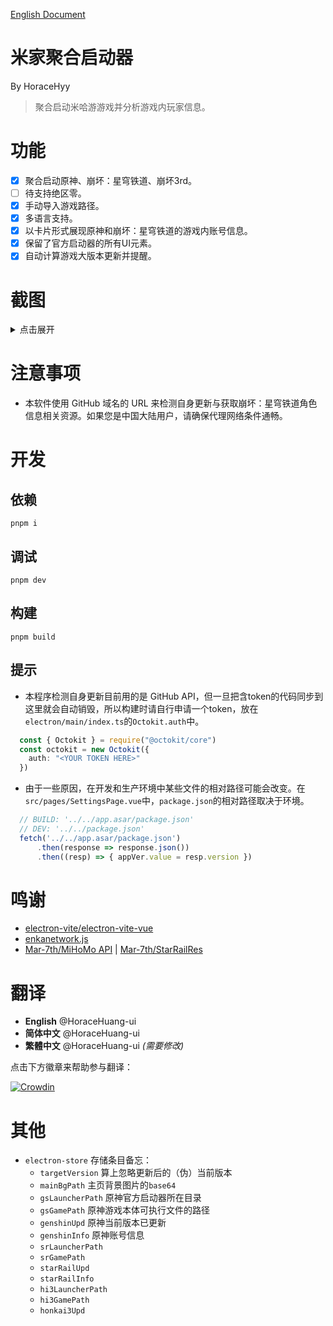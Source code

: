 [English Document](/README.md)
# 米家聚合启动器
By HoraceHyy
> 聚合启动米哈游游戏并分析游戏内玩家信息。

# 功能
- [x] 聚合启动原神、崩坏：星穹铁道、崩坏3rd。
- [ ] 待支持绝区零。
- [x] 手动导入游戏路径。
- [x] 多语言支持。
- [x] 以卡片形式展现原神和崩坏：星穹铁道的游戏内账号信息。
- [x] 保留了官方启动器的所有UI元素。
- [x] 自动计算游戏大版本更新并提醒。

# 截图
<details>
  <summary>点击展开</summary>
  
  - 应用主页，背景图片可自定义 (Pixiv @anna_drw01)

    <img width="500" src="https://github.com/HoraceHuang-ui/MiHOYO-MiXED-Launcher/assets/67905897/93617970-7d3e-43ea-8004-d7fbcbc55452"/>

  <p></p>

  - 原神启动页面

    <img width="500" src="https://github.com/HoraceHuang-ui/MiHOYO-MiXED-Launcher/assets/67905897/9434ed2a-fa32-49fa-9ce3-353060e80d81"/>

  <p></p>

  - 原神账号数据
    
    <img width="500" src="https://github.com/HoraceHuang-ui/MiHOYO-MiXED-Launcher/assets/67905897/1a3d48f7-a636-40d4-8272-52d81b0f8069"/>

<p></p>

  - 崩坏：星穹铁道启动页面
    
    <img width="500" src="https://github.com/HoraceHuang-ui/MiHOYO-MiXED-Launcher/assets/67905897/99800c57-707d-4753-bd6d-0783556cd427"/>

<p></p>

  - 崩坏：星穹铁道账号数据
    
    <img width="500" src="https://github.com/HoraceHuang-ui/MiHOYO-MiXED-Launcher/assets/67905897/d366f516-3441-4cb8-8afa-64342982bcd8"/>

</details>

# 注意事项
- 本软件使用 GitHub 域名的 URL 来检测自身更新与获取崩坏：星穹铁道角色信息相关资源。如果您是中国大陆用户，请确保代理网络条件通畅。

# 开发
## 依赖
```
pnpm i
```
## 调试
```
pnpm dev
```
## 构建
```
pnpm build
```
## 提示
- 本程序检测自身更新目前用的是 GitHub API，但一旦把含token的代码同步到这里就会自动销毁，所以构建时请自行申请一个token，放在`electron/main/index.ts`的`Octokit.auth`中。
```ts
  const { Octokit } = require("@octokit/core")
  const octokit = new Octokit({
    auth: "<YOUR TOKEN HERE>"
  })
```
- 由于一些原因，在开发和生产环境中某些文件的相对路径可能会改变。在`src/pages/SettingsPage.vue`中，`package.json`的相对路径取决于环境。
```ts
  // BUILD: '../../app.asar/package.json'
  // DEV: '../../package.json'
  fetch('../../app.asar/package.json')
      .then(response => response.json())
      .then((resp) => { appVer.value = resp.version })
```
# 鸣谢
- [electron-vite/electron-vite-vue](https://github.com/electron-vite/electron-vite-vue)
- [enkanetwork.js](https://github.com/Jelosus2/enkanetwork.js)
- [Mar-7th/MiHoMo API](https://march7th.xiaohei.moe/zh/resource/mihomo_api.html) | [Mar-7th/StarRailRes](https://github.com/Mar-7th/StarRailRes)

# 翻译
- **English** @HoraceHuang-ui
- **简体中文** @HoraceHuang-ui
- **繁體中文** @HoraceHuang-ui *(需要修改)*
  
点击下方徽章来帮助参与翻译：

[![Crowdin](https://badges.crowdin.net/mihoyo-mixed-launcher/localized.svg)](https://crowdin.com/project/mihoyo-mixed-launcher)

# 其他
- `electron-store` 存储条目备忘：
  - `targetVersion` 算上忽略更新后的（伪）当前版本
  - `mainBgPath` 主页背景图片的`base64`
  - `gsLauncherPath` 原神官方启动器所在目录
  - `gsGamePath` 原神游戏本体可执行文件的路径
  - `genshinUpd` 原神当前版本已更新
  - `genshinInfo` 原神账号信息
  - `srLauncherPath`
  - `srGamePath`
  - `starRailUpd`
  - `starRailInfo`
  - `hi3LauncherPath`
  - `hi3GamePath`
  - `honkai3Upd`
